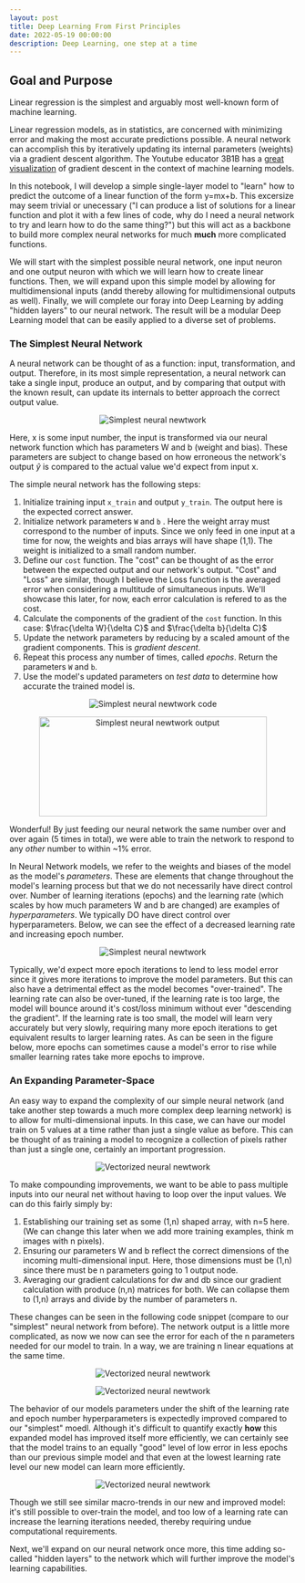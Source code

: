 ```yaml
---
layout: post
title: Deep Learning From First Principles
date: 2022-05-19 00:00:00
description: Deep Learning, one step at a time
---
```


## Goal and Purpose

Linear regression is the simplest and arguably most well-known form of machine learning.

Linear regression models, as in statistics, are concerned with minimizing error and making the most accurate predictions possible. A neural network can accomplish this by iteratively updating its internal parameters (weights) via a gradient descent algorithm. The Youtube educator 3B1B has a [great visualization](https://www.youtube.com/watch?v=IHZwWFHWa-w) of gradient descent in the context of machine learning models.

In this notebook, I will develop a simple single-layer model to "learn" how to predict the outcome of a linear function of the form y=mx+b. This excersize may seem trivial or unecessary ("I can produce a list of solutions for a linear function and plot it with a few lines of code, why do I need a neural network to try and learn how to do the same thing?") but this will act as a backbone to build more complex neural networks for much **much** more complicated functions.

We will start with the simplest possible neural network, one input neuron and one output neuron with which we will learn how to create linear functions. Then, we will expand upon this simple model by allowing for multidimensional inputs (andd thereby allowing for multidimensional outputs as well). Finally, we will complete our foray into Deep Learning by adding "hidden layers" to our neural network. The result will be a modular Deep Learning model that can be easily applied to a diverse set of problems.

### The Simplest Neural Network
A neural network can be thought of as a function: input, transformation, and output. Therefore, in its most simple representation, a neural network can take a single input, produce an output, and by comparing that output with the known result, can update its internals to better approach the correct output value.

<p align="center">
  <img src="/~slewis/assets/blog/simplest_NN.png" alt="Simplest neural newtwork"/>
</p>

Here, x is some input number, the input is transformed via our neural network function which has parameters W and b (weight and bias). These parameters are subject to change based on how erroneous the network's output $\hat{y}$ is compared to the actual value we'd expect from input x.

The simple neural network has the following steps:
1. Initialize training input `x_train` and output `y_train`. The output here is the expected correct answer.
2. Initialize network parameters `W` and `b` . Here the weight array must correspond to the number of inputs. Since we only feed in one input at a time for now, the weights and bias arrays will have shape (1,1). The weight is initialized to a small random number.
3. Define our `cost` function. The "cost" can be thought of as the error between the expected output and our network's output. "Cost" and "Loss" are similar, though I believe the Loss function is the averaged error when considering a multitude of simultaneous inputs. We'll showcase this later, for now, each error calculation is refered to as the cost.
4. Calculate the components of the gradient of the `cost` function. In this case: $\frac{\delta W}{\delta C}$ and $\frac{\delta b}{\delta C}$
5. Update the network parameters by reducing by a scaled amount of the gradient components. This is *gradient descent*. 
6. Repeat this process any number of times, called *epochs*. Return the parameters `W` and `b`. 
7. Use the model's updated parameters on *test data* to determine how accurate the trained model is.

<p align="center">
  <img src="/~slewis/assets/blog/simplest_NN_code.png" alt="Simplest neural newtwork code"/>
</p>

<p align="center">
  <img src="/~slewis/assets/blog/simplest_NN_output.png" alt="Simplest neural newtwork output"
  width="400"
  height="175" />
</p>

Wonderful! By just feeding our neural network the same number over and over again (5 times in total), we were able to train the network to respond to any *other* number to within ~1% error.

In Neural Network models, we refer to the weights and biases of the model as the model's *parameters*. These are elements that change throughout the model's learning process but that we do not necessarily have direct control over. Number of learning iterations (epochs) and the learning rate (which scales by how much parameters W and b are changed) are examples of *hyperparameters*. We typically DO have direct control over hyperparameters. Below, we can see the effect of a decreased learning rate and increasing epoch number. 

<p align="center">
  <img src="/~slewis/assets/blog/simplest_NN_epochs_vs_error.png" alt="Simplest neural newtwork"/>
</p>

Typically, we'd expect more epoch iterations to lend to less model error since it gives more iterations to improve the model parameters. But this can also have a detrimental effect as the model becomes "over-trained". The learning rate can also be over-tuned, if the learning rate is too large, the model will bounce around it's cost/loss minimum without ever "descending the gradient". If the learning rate is too small, the model will learn very accurately but very slowly, requiring many more epoch iterations to get equivalent results to larger learning rates. As can be seen in the figure below, more epochs can sometimes cause a model's error to rise while smaller learning rates take more epochs to improve.

### An Expanding Parameter-Space

An easy way to expand the complexity of our simple neural network (and take another step towards a much more complex deep learning network) is to allow for multi-dimensional inputs. In this case, we can have our model train on 5 values at a time rather than just a single value as before. This can be thought of as training a model to recognize a collection of pixels rather than just a single one, certainly an important progression.

<p align="center">
  <img src="/~slewis/assets/blog/vectorized_NN.png" alt="Vectorized neural newtwork"/>
</p>

To make compounding improvements, we want to be able to pass multiple inputs into our neural net without having to loop over the input values. We can do this fairly simply by:
1. Establishing our training set as some (1,n) shaped array, with n=5 here. (We can change this later when we add more training examples, think m images with n pixels).
2. Ensuring our parameters W and b reflect the correct dimensions of the incoming multi-dimensional input. Here, those dimensions must be (1,n) since there must be n parameters going to 1 output node.
3. Averaging our gradient calculations for dw and db since our gradient calculation with produce (n,n) matrices for both. We can collapse them to (1,n) arrays and divide by the number of parameters n.

These changes can be seen in the following code snippet (compare to our "simplest" neural network from before). The network output is a little more complicated, as now we now can see the error for each of the n parameters needed for our model to train. In a way, we are training n linear equations at the same time.

<p align="center">
  <img src="/~slewis/assets/blog/multi_node_NN_code.png" alt="Vectorized neural newtwork"/>
</p>
<p align="center">
  <img src="/~slewis/assets/blog/multi_node_NN_output.png" alt="Vectorized neural newtwork"/>
</p>

The behavior of our models parameters under the shift of the learning rate and epoch number hyperparameters is expectedly improved compared to our "simplest" moedl. Although it's difficult to quantify exactly **how** this expanded model has improved itself more efficiently, we can certainly see that the model trains to an equally "good" level of low error in less epochs than our previous simple model and that even at the lowest learning rate level our new model can learn more efficiently.

<p align="center">
  <img src="/~slewis/assets/blog/multi_node_NN_epoch_vs_error.png" alt="Vectorized neural newtwork"/>
</p>

Though we still see similar macro-trends in our new and improved model: it's still possible to over-train the model, and too low of a learning rate can increase the learning iterations needed, thereby requiring undue computational requirements.

Next, we'll expand on our neural network once more, this time adding so-called "hidden layers" to the network which will further improve the model's learning capabilities.
